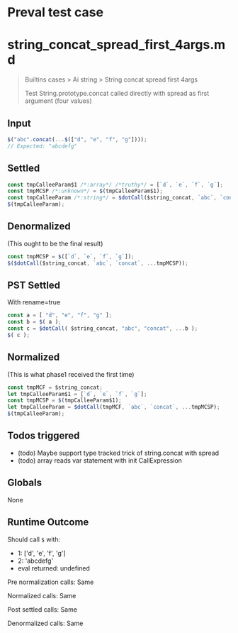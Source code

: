 # Preval test case

# string_concat_spread_first_4args.md

> Builtins cases > Ai string > String concat spread first 4args
>
> Test String.prototype.concat called directly with spread as first argument (four values)

## Input

`````js filename=intro
$("abc".concat(...$(["d", "e", "f", "g"])));
// Expected: "abcdefg"
`````


## Settled


`````js filename=intro
const tmpCalleeParam$1 /*:array*/ /*truthy*/ = [`d`, `e`, `f`, `g`];
const tmpMCSP /*:unknown*/ = $(tmpCalleeParam$1);
const tmpCalleeParam /*:string*/ = $dotCall($string_concat, `abc`, `concat`, ...tmpMCSP);
$(tmpCalleeParam);
`````


## Denormalized
(This ought to be the final result)

`````js filename=intro
const tmpMCSP = $([`d`, `e`, `f`, `g`]);
$($dotCall($string_concat, `abc`, `concat`, ...tmpMCSP));
`````


## PST Settled
With rename=true

`````js filename=intro
const a = [ "d", "e", "f", "g" ];
const b = $( a );
const c = $dotCall( $string_concat, "abc", "concat", ...b );
$( c );
`````


## Normalized
(This is what phase1 received the first time)

`````js filename=intro
const tmpMCF = $string_concat;
let tmpCalleeParam$1 = [`d`, `e`, `f`, `g`];
const tmpMCSP = $(tmpCalleeParam$1);
let tmpCalleeParam = $dotCall(tmpMCF, `abc`, `concat`, ...tmpMCSP);
$(tmpCalleeParam);
`````


## Todos triggered


- (todo) Maybe support type tracked trick of string.concat with spread
- (todo) array reads var statement with init CallExpression


## Globals


None


## Runtime Outcome


Should call `$` with:
 - 1: ['d', 'e', 'f', 'g']
 - 2: 'abcdefg'
 - eval returned: undefined

Pre normalization calls: Same

Normalized calls: Same

Post settled calls: Same

Denormalized calls: Same
